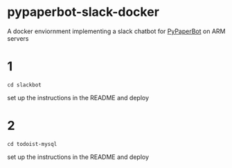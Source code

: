 # pypaperbot-slack-docker

A docker enviornment implementing a slack chatbot for [PyPaperBot](https://github.com/ferru97/PyPaperBot) on ARM servers 

# 1

```
cd slackbot
```

set up the instructions in the README and deploy


# 2

```
cd todoist-mysql
```

set up the instructions in the README and deploy
